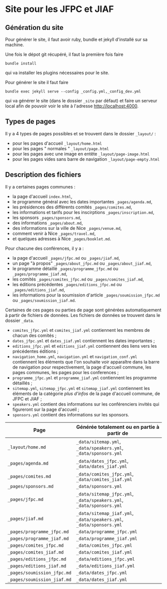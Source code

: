 # Site pour les JFPC et JIAF

## Génération du site
Pour générer le site, il faut avoir ruby, bundle et jekyll d'installé sur sa machine.

Une fois le dépot git récupéré, il faut la première fois faire
```
bundle install
```
qui va installer les plugins nécessaires pour le site.

Pour générer le site il faut faire
```
bundle exec jekyll serve --config _config.yml,_config_dev.yml
```
qui va générer le site (dans le dossier `_site` par défaut) et faire un serveur local afin de pouvoir voir le site à l'adresse [http://localhost:4000](http://localhost:4000).

## Types de pages

Il y a 4 types de pages possibles et se trouvent dans le dossier `_layout/` :
  - pour les pages d'accueil `_layout/home.html`
  - pour les pages " normales " `_layout/page.html`
  - pour les pages avec une image en entête `_layout/page-image.html`
  - pour les pages vides sans barre de navigation `_layout/page-empty.html`

## Description des fichiers

Il y a certaines pages communes :
  - la page d'accueil `index.html`,
  - le programme général avec les dates importantes `_pages/agenda.md`,
  - les présidences des différents comités `_pages/comites.md`,
  - les informations et tarifs pour les inscirptions `_pages/inscription.md`,
  - les sponsors `_pages/sponsors.md`,
  - des informations `_pages/about.md`, 
  - des informations sur la ville de Nice `_pages/venue.md`,
  - comment venir à Nice `_pages/travel.md`,
  - et quelques adresses à Nice `_pages/booklet.md`.

Pour chacune des conférences, il y a :
  - la page d'accueil `_pages/jfpc.md` ou `_pages/jiaf.md`,
  - un page "à propos" `_pages/about_jfpc.md` ou `_pages/about_jiaf.md`,
  - le programme détaillé `_pages/programme_jfpc.md` ou `_pages/programme_jiaf.md`,
  - les comités `_pages/comites_jfpc.md` ou `_pages/comites_jiaf.md`,
  - les éditions précédentes `_pages/editions_jfpc.md` ou `_pages/editions_jiaf.md`,
  - les informations pour la soumission d'article `_pages/soumission_jfpc.md` ou `_pages/soumission_jiaf.md`.

Certaines de ces pages ou parties de page sont générées automatiquement à partir de fichiers de données.
Les fichiers de données se trouvent dans le dossier `_data`.
  - `comites_jfpc.yml` et `comites_jiaf.yml` contiennent les membres de chacun des comités ;
  - `dates_jfpc.yml` et `dates_jiaf.yml` contiennent les dates importantes ;
  - `editions_jfpc.yml` et `editions_jiaf.yml` contiennent des liens vers les précédentes éditions ;
  - `navigation_home.yml`, `navigation.yml` et `navigation_conf.yml` contiennent les éléments que l'on souhaite voir apparaître dans la barre de navigation pour respectivement, la page d'accueil commune, les pages communes, les pages pour les conferences ;
  - `programme_jfpc.yml` et `programme_jiaf.yml` contiennent les programme détaillés ;
  - `sitemap.yml`, `sitemap_jfpc.yml` et `sitemap_jiaf.yml` contiennent les éléments de la catégorie _plus d'infos_ de la page d'accueil commune, de JFPC et JIAF ;
  - `speakers.yml` contient des informations sur les conférenciers invités qui figureront sur la page d'accueil ;
  - `sponsors.yml` contient des informations sur les sponsors.


| Page                        | Générée totalement ou en partie à partir de                          |
|-----------------------------|----------------------------------------------------------------------|
| `_layout/home.md`           | `_data/sitemap.yml`, `_data/speakers.yml`, `_data/sponsors.yml`      |
| `_pages/agenda.md`          | `_data/dates_jfpc.yml`, `_data/dates_jiaf.yml`                       |
| `_pages/comites.md`         | `_data/comites_jfpc.yml`, `_data/comites_jiaf.yml`                   |
| `_pages/sponsors.md`        | `_data/sponsors.yml`                                                 |
| `_pages/jfpc.md`            | `_data/sitemap_jfpc.yml`, `_data/speakers.yml`, `_data/sponsors.yml` |
| `_pages/jiaf.md`            | `_data/sitemap_jiaf.yml`, `_data/speakers.yml`, `_data/sponsors.yml` |
| `_pages/programme_jfpc.md`  | `_data/programme_jfpc.yml`                                           |
| `_pages/programme_jiaf.md`  | `_data/programme_jiaf.yml`                                           |
| `_pages/comites_jfpc.md`    | `_data/comites_jfpc.yml`                                             |
| `_pages/comites_jiaf.md`    | `_data/comites_jiaf.yml`                                             |
| `_pages/editions_jfpc.md`   | `_data/editions_jfpc.yml`                                            |
| `_pages/editions_jiaf.md`   | `_data/editions_jiaf.yml`                                            |
| `_pages/soumission_jfpc.md` | `_data/dates_jfpc.yml`                                               |
| `_pages/soumission_jiaf.md` | `_data/dates_jiaf.yml`                                               |
